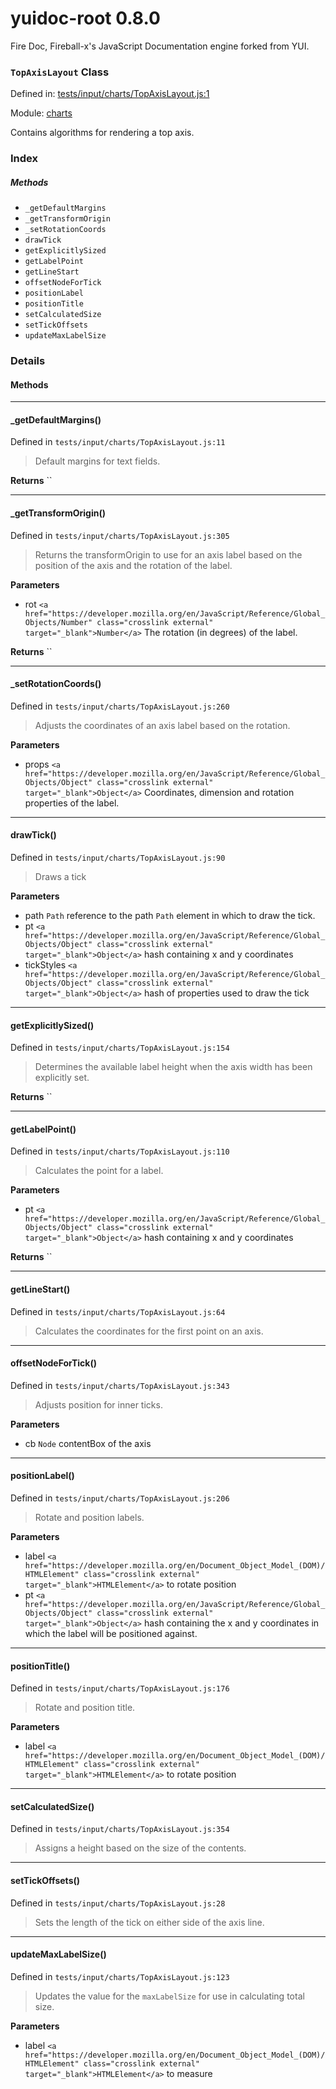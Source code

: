 
# yuidoc-root 0.8.0

Fire Doc, Fireball-x&#x27;s JavaScript Documentation engine forked from YUI.

### `TopAxisLayout` Class


Defined in: [tests/input/charts/TopAxisLayout.js:1](../files/tests/input/charts/TopAxisLayout.js.js)

Module: [charts](../modules/charts.md)




Contains algorithms for rendering a top axis.

### Index



##### Methods


  - `_getDefaultMargins`
  - `_getTransformOrigin`
  - `_setRotationCoords`
  - `drawTick`
  - `getExplicitlySized`
  - `getLabelPoint`
  - `getLineStart`
  - `offsetNodeForTick`
  - `positionLabel`
  - `positionTitle`
  - `setCalculatedSize`
  - `setTickOffsets`
  - `updateMaxLabelSize`





### Details




<!-- Method Block -->
#### Methods



--------------------------
#### _getDefaultMargins() 

Defined in `tests/input/charts/TopAxisLayout.js:11`



> Default margins for text fields.


**Returns**
`` 


--------------------------
#### _getTransformOrigin() 

Defined in `tests/input/charts/TopAxisLayout.js:305`



> Returns the transformOrigin to use for an axis label based on the position of the axis 
and the rotation of the label.

**Parameters**
- rot `<a href="https://developer.mozilla.org/en/JavaScript/Reference/Global_Objects/Number" class="crosslink external" target="_blank">Number</a>` The rotation (in degrees) of the label.

**Returns**
`` 


--------------------------
#### _setRotationCoords() 

Defined in `tests/input/charts/TopAxisLayout.js:260`



> Adjusts the coordinates of an axis label based on the rotation.

**Parameters**
- props `<a href="https://developer.mozilla.org/en/JavaScript/Reference/Global_Objects/Object" class="crosslink external" target="_blank">Object</a>` Coordinates, dimension and rotation properties of the label.



--------------------------
#### drawTick() 

Defined in `tests/input/charts/TopAxisLayout.js:90`



> Draws a tick

**Parameters**
- path `Path` reference to the path `Path` element in which to draw the tick.
- pt `<a href="https://developer.mozilla.org/en/JavaScript/Reference/Global_Objects/Object" class="crosslink external" target="_blank">Object</a>` hash containing x and y coordinates
- tickStyles `<a href="https://developer.mozilla.org/en/JavaScript/Reference/Global_Objects/Object" class="crosslink external" target="_blank">Object</a>` hash of properties used to draw the tick



--------------------------
#### getExplicitlySized() 

Defined in `tests/input/charts/TopAxisLayout.js:154`



> Determines the available label height when the axis width has been explicitly set.


**Returns**
`` 


--------------------------
#### getLabelPoint() 

Defined in `tests/input/charts/TopAxisLayout.js:110`



> Calculates the point for a label.

**Parameters**
- pt `<a href="https://developer.mozilla.org/en/JavaScript/Reference/Global_Objects/Object" class="crosslink external" target="_blank">Object</a>` hash containing x and y coordinates

**Returns**
`` 


--------------------------
#### getLineStart() 

Defined in `tests/input/charts/TopAxisLayout.js:64`



> Calculates the coordinates for the first point on an axis.




--------------------------
#### offsetNodeForTick() 

Defined in `tests/input/charts/TopAxisLayout.js:343`



> Adjusts position for inner ticks.

**Parameters**
- cb `Node` contentBox of the axis



--------------------------
#### positionLabel() 

Defined in `tests/input/charts/TopAxisLayout.js:206`



> Rotate and position labels.

**Parameters**
- label `<a href="https://developer.mozilla.org/en/Document_Object_Model_(DOM)/HTMLElement" class="crosslink external" target="_blank">HTMLElement</a>` to rotate position
- pt `<a href="https://developer.mozilla.org/en/JavaScript/Reference/Global_Objects/Object" class="crosslink external" target="_blank">Object</a>` hash containing the x and y coordinates in which the label will be positioned
against.



--------------------------
#### positionTitle() 

Defined in `tests/input/charts/TopAxisLayout.js:176`



> Rotate and position title.

**Parameters**
- label `<a href="https://developer.mozilla.org/en/Document_Object_Model_(DOM)/HTMLElement" class="crosslink external" target="_blank">HTMLElement</a>` to rotate position



--------------------------
#### setCalculatedSize() 

Defined in `tests/input/charts/TopAxisLayout.js:354`



> Assigns a height based on the size of the contents.




--------------------------
#### setTickOffsets() 

Defined in `tests/input/charts/TopAxisLayout.js:28`



> Sets the length of the tick on either side of the axis line.




--------------------------
#### updateMaxLabelSize() 

Defined in `tests/input/charts/TopAxisLayout.js:123`



> Updates the value for the `maxLabelSize` for use in calculating total size.

**Parameters**
- label `<a href="https://developer.mozilla.org/en/Document_Object_Model_(DOM)/HTMLElement" class="crosslink external" target="_blank">HTMLElement</a>` to measure




